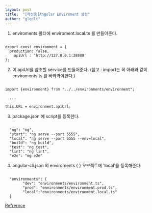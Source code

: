 ```yaml
---
layout: post
title:  "[작성중]Angular Enviroment 설정"
author: "glqdlt"
---
```


1. enviroments 폴더에 enviroment.local.ts 를 만들어준다.

<pre><code>
export const environment = {
  production: false,
    apiUrl : 'http://127.0.0.1:28080'
};
</code></pre>


2. 이 apiUrl을 참조할 service를 만들어준다. (참고 : import는 꼭 아래와 같이  enviroments.ts 를 바라봐야한다.)



<pre><code>
import {environment} from "../../environments/environment";

  ...

this.URL = environment.apiUrl;
</code></pre>


3. package.json 에 script를 등록한다.
<pre><code>
  "ng": "ng",
  "start": "ng serve --port 5555",
  "local": "ng serve --port 5555 --env=local",
  "build": "ng build",
  "test": "ng test",
  "lint": "ng lint",
  "e2e": "ng e2e"
</code></pre>

4. angular-cli.json 의 enviroments { } 오브젝트에 'local'을 등록해준다.

<pre><code>
  "environments": {
        "dev": "environments/environment.ts",
        "prod": "environments/environment.prod.ts",
        "local":"environments/environment.local.ts"
  }
</code></pre>



[Refrernce](https://github.com/angular/angular-cli/wiki/stories-application-environments)